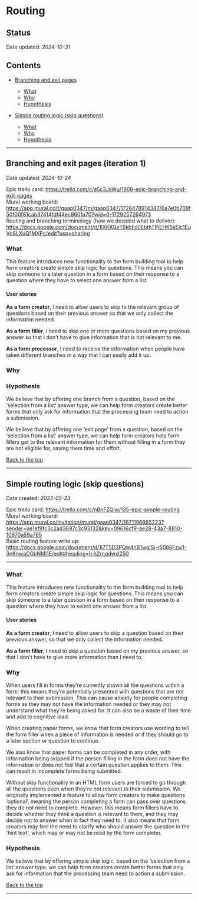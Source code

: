 # Routing 

## Status 

Date updated: *2024-10-31*  

## Contents

- [Branching and exit pages](#branching-and-exit-pages-iteration-1)
  - [What](#what)
  - [Why](#why)
  - [Hypothesis](#hypothesis)

- [Simple routing logic (skip questions)](#simple-routing-logic-skip-questions)
  - [What](#what)
  - [Why](#why)
  - [Hypothesis](#hypothesis)

___

## Branching and exit pages (iteration 1)

Date updated: *2024-10-24* 

Epic trello card: https://trello.com/c/a5c3JaWu/1908-epic-branching-and-exit-pages  
Mural working board: https://app.mural.co/t/gaap0347/m/gaap0347/1728478914347/6a7e0b709f50f00f81cab37414fdf44ec8601a70?wid=0-1729257264973  
Routing and branching terminology (how we decided what to deliver): https://docs.google.com/document/d/1lXKKGyT6kbFc0EbthTPiEHK5sEIc1EuVqSLXuQ1MXPc/edit?usp=sharing  

### What  

This feature introduces new functionality to the form building tool to help form creators create simple skip logic for questions. This means you can skip someone to a later question in a form based on their response to a question where they have to select one answer from a list.

#### User stories

**As a form creator**, I need to allow users to skip to the relevant group of questions based on their previous answer so that we only collect the information needed.  

**As a form filler**, I need to skip one or more questions based on my previous answer so that I don’t have to give information that is not relevant to me.  

**As a form processor**, I need to receive the information when people have taken different branches in a way that I can easily add it up.  


### Why  


### Hypothesis

We believe that by offering one branch from a question, based on the ‘selection from a list’ answer type, we can help form creators create better forms that only ask for information that the processing team need to action a submission. 

We believe that by offering one ‘exit page’ from a question, based on the ‘selection from a list’ answer type, we can help form creators help form fillers get to the relevant information for them without filling in a form they are not eligible for, saving them time and effort.  

[Back to the top](#routing)

___

## Simple routing logic (skip questions)

Date created: *2023-05-23*  

Epic trello card: https://trello.com/c/nBnFZQlw/135-epic-simple-routing  
Mural working board: https://app.mural.co/invitation/mural/gaap0347/1671196865223?sender=ue1ef9fc3c2ad3697c3c93132&key=09616cf9-ae28-43a7-8810-10970a59a765  
Basic routing feature write up: https://docs.google.com/document/d/1i7T5D3PQw4hB1wgISi-r5086Fzw1-3nKnwaCGbNMi1E/edit#heading=h.h2rnqdwxl250  

___

### What

This feature introduces new functionality to the form building tool to help form creators create simple skip logic for questions. This means you can skip someone to a later question in a form based on their response to a question where they have to select one answer from a list.

#### User stories

**As a form creator**, I need to allow users to skip a question based on their previous answer, so that we only collect the information needed.

**As a form filler**, I need to skip a question based on my previous answer, so that I don't have to give more information than I need to.

### Why

When users fill in forms they’re currently shown all the questions within a form: this means they’re potentially presented with questions that are not relevant to their submission. This can cause anxiety for people completing forms as they may not have the information needed or they may not understand what they’re being asked for. It can also be a waste of their time and add to cognitive load.  

When creating paper forms, we know that form creators use wording to tell the form filler when a piece of information is needed or if they should go to a later section or question to continue.  

We also know that paper forms can be completed in any order, with information being skipped if the person filling in the form does not have the information or does not feel that a certain question applies to them. This can result in incomplete forms being submitted.  

Without skip functionality in an HTML form users are forced to go through all the questions even when they’re not relevant to their submission. We originally implemented a feature to allow form creators to make questions ‘optional’, meaning the person completing a form can pass over questions they do not need to complete. However, this means form fillers have to decide whether they think a question is relevant to them, and they may decide not to answer when in fact they need to. It also means that form creators may feel the need to clarify who should answer the question in the 'hint text', which may or may not be read by the form completer.  

### Hypothesis

We believe that by offering simple skip logic, based on the ‘selection from a list’ answer type, we can help form creators create better forms that only ask for information that the processing team need to action a submission.  

[Back to the top](#routing)

___
